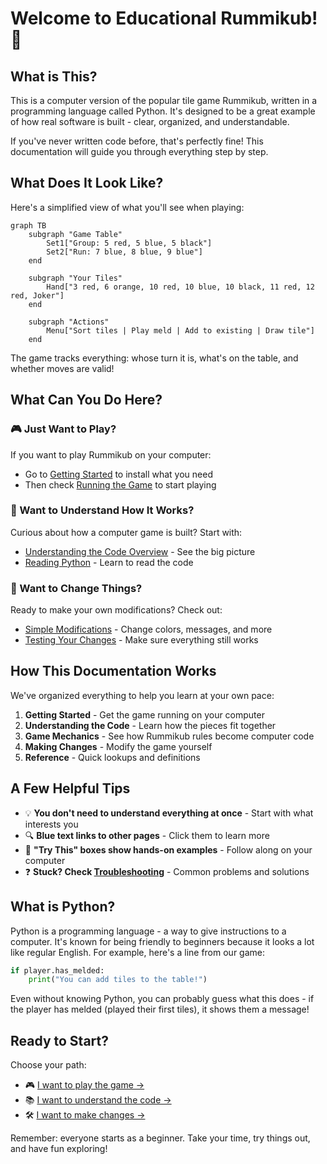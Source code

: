 # Welcome to Educational Rummikub! 🎯

## What is This?

This is a computer version of the popular tile game Rummikub, written in a programming language called Python. It's designed to be a great example of how real software is built - clear, organized, and understandable.

If you've never written code before, that's perfectly fine! This documentation will guide you through everything step by step.

## What Does It Look Like?

Here's a simplified view of what you'll see when playing:

```mermaid
graph TB
    subgraph "Game Table"
        Set1["Group: 5 red, 5 blue, 5 black"]
        Set2["Run: 7 blue, 8 blue, 9 blue"]
    end
    
    subgraph "Your Tiles"
        Hand["3 red, 6 orange, 10 red, 10 blue, 10 black, 11 red, 12 red, Joker"]
    end
    
    subgraph "Actions"
        Menu["Sort tiles | Play meld | Add to existing | Draw tile"]
    end
```

The game tracks everything: whose turn it is, what's on the table, and whether moves are valid!

## What Can You Do Here?

### 🎮 Just Want to Play?
If you want to play Rummikub on your computer:
- Go to [Getting Started](getting-started/installation.md) to install what you need
- Then check [Running the Game](getting-started/running-the-game.md) to start playing

### 📖 Want to Understand How It Works?
Curious about how a computer game is built? Start with:
- [Understanding the Code Overview](understanding-the-code/overview.md) - See the big picture
- [Reading Python](understanding-the-code/reading-python.md) - Learn to read the code

### 🔧 Want to Change Things?
Ready to make your own modifications? Check out:
- [Simple Modifications](making-changes/simple-modifications.md) - Change colors, messages, and more
- [Testing Your Changes](making-changes/testing-changes.md) - Make sure everything still works

## How This Documentation Works

We've organized everything to help you learn at your own pace:

1. **Getting Started** - Get the game running on your computer
2. **Understanding the Code** - Learn how the pieces fit together
3. **Game Mechanics** - See how Rummikub rules become computer code
4. **Making Changes** - Modify the game yourself
5. **Reference** - Quick lookups and definitions

## A Few Helpful Tips

- 💡 **You don't need to understand everything at once** - Start with what interests you
- 🔍 **Blue text links to other pages** - Click them to learn more
- 📝 **"Try This" boxes show hands-on examples** - Follow along on your computer
- ❓ **Stuck? Check [Troubleshooting](getting-started/troubleshooting.md)** - Common problems and solutions

## What is Python?

Python is a programming language - a way to give instructions to a computer. It's known for being friendly to beginners because it looks a lot like regular English. For example, here's a line from our game:

```python
if player.has_melded:
    print("You can add tiles to the table!")
```

Even without knowing Python, you can probably guess what this does - if the player has melded (played their first tiles), it shows them a message!

## Ready to Start?

Choose your path:
- 🎮 [I want to play the game →](getting-started/installation.md)
- 📚 [I want to understand the code →](understanding-the-code/overview.md)
- 🛠️ [I want to make changes →](making-changes/simple-modifications.md)

Remember: everyone starts as a beginner. Take your time, try things out, and have fun exploring!